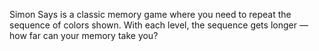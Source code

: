 Simon Says is a classic memory game where you need to repeat the sequence of colors shown.
With each level, the sequence gets longer — how far can your memory take you?
